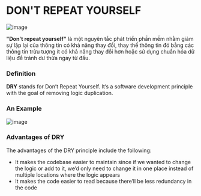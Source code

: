 # DON'T REPEAT YOURSELF

![image](https://miro.medium.com/v2/resize:fit:828/format:webp/1*lQlLv4AJZysvATx1AEIpUQ.png)

**"Don't repeat yourself"** là một nguyên tắc phát triển phần mềm nhằm giảm sự lặp lại của thông tin có khả năng thay đổi, thay thế thông tin đó bằng các thông tin trừu tượng ít có khả năng thay đổi hơn hoặc sử dụng chuẩn hóa dữ liệu để tránh dư thừa ngay từ đầu.

### Definition

**DRY** stands for Don’t Repeat Yourself. It’s a software development principle with the goal of removing logic duplication.

### An Example

![image](https://websitehurdles.com/wp-content/uploads/2022/10/Dry-Principle.webp)

### Advantages of DRY

The advantages of the DRY principle include the following:

-   It makes the codebase easier to maintain since if we wanted to change the logic or add to it, we’d only need to change it in one place instead of multiple locations where the logic appears
-   It makes the code easier to read because there’ll be less redundancy in the code
